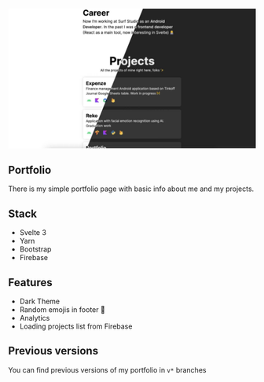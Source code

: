 ![Theme intro](img/theme.jpg)

## Portfolio

There is my simple portfolio page with basic info about me and my projects.

## Stack

- Svelte 3
- Yarn
- Bootstrap
- Firebase

## Features

- Dark Theme
- Random emojis in footer 🙈
- Analytics
- Loading projects list from Firebase

## Previous versions

You can find previous versions of my portfolio in `v*` branches